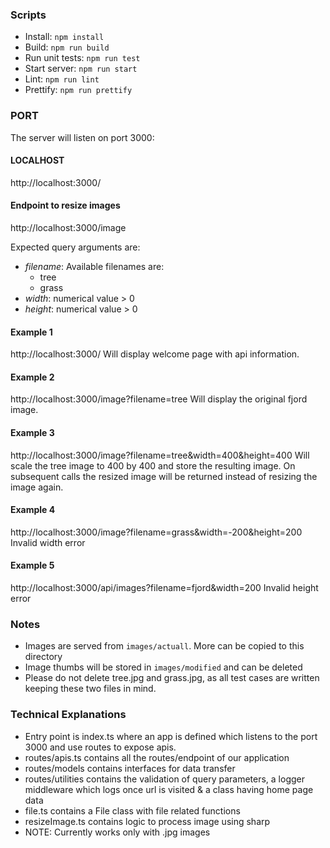 ### Scripts
- Install: ```npm install```
- Build: ```npm run build```
- Run unit tests: ```npm run test```
- Start server: ```npm run start```
- Lint: ```npm run lint```
- Prettify: ```npm run prettify```

### PORT
The server will listen on port 3000:

#### LOCALHOST
http://localhost:3000/

#### Endpoint to resize images
http://localhost:3000/image

Expected query arguments are:
- _filename_: Available filenames are:
  - tree
  - grass
- _width_: numerical value > 0
- _height_: numerical value > 0

#### Example 1
http://localhost:3000/
Will display welcome page with api information.

#### Example 2
http://localhost:3000/image?filename=tree
Will display the original fjord image.

#### Example 3
http://localhost:3000/image?filename=tree&width=400&height=400
Will scale the tree image to 400 by 400 and store the resulting image.
On subsequent calls the resized image will be returned instead of resizing the image again.

#### Example 4
http://localhost:3000/image?filename=grass&width=-200&height=200
Invalid width error

#### Example 5
http://localhost:3000/api/images?filename=fjord&width=200
Invalid height error

### Notes
- Images are served from `images/actuall`. More can be copied to this directory
- Image thumbs will be stored in `images/modified` and can be deleted
- Please do not delete tree.jpg and grass.jpg, as all test cases are written keeping these two files in mind.


### Technical Explanations

- Entry point is index.ts where an app is defined which listens to the port 3000 and use routes to expose apis.
- routes/apis.ts contains all the routes/endpoint of our application
- routes/models contains interfaces for data transfer
- routes/utilities contains the validation of query parameters, a logger middleware which logs once url is visited & a class having home page data
- file.ts contains a File class with file related functions
- resizeImage.ts contains logic to process image using sharp
- NOTE: Currently works only with .jpg images

